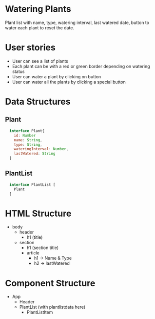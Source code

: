 # Watering Plants

Plant list with name, type, watering interval, last watered date, button to water each plant to reset the date.

# User stories

- User can see a list of plants
- Each plant can be with a red or green border depending on watering status
- User can water a plant by clicking on button
- User can water all the plants by clicking a special button

# Data Structures

## Plant

```jsx
  interface Plant{
    id: Number
    name: String,
    type: String,
    wateringInterval: Number,
    lastWatered: String
  }
```

## PlantList

```jsx
  interface PlantList [
    Plant
  ]
```

# HTML Structure

- body
  - header
    - h1 (title)
  - section
    - h1 (section title)
    - article
      - h1 -> Name & Type
      - h2 -> lastWatered

# Component Structure

- App
  - Header
  - PlantList (with plantlistdata here)
    - PlantListItem
    <!-- - (optional) PlantForm -->
